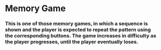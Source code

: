 # Memory Game

### This is one of those memory games, in which a sequence is shown and the player is expected to repeat the pattern using the corresponding buttons. The game increases in difficulty as the player progresses, until the player eventually loses.
